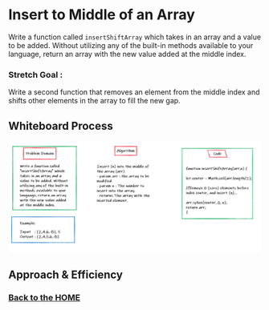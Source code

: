# Insert to Middle of an Array
Write a function called `insertShiftArray` which takes in an array and a value to be added. Without utilizing any of the built-in methods available to your language, return an array with the new value added at the middle index.

### Stretch Goal :
Write a second function that removes an element from the middle index and shifts other elements in the array to fill the new gap.

## Whiteboard Process
![](./assets/insertShiftArray.png)

## Approach & Efficiency


### [Back to the HOME](../../../README.md)